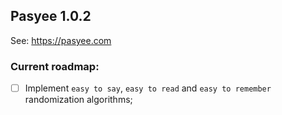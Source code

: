 ## Pasyee 1.0.2

See: https://pasyee.com

### Current roadmap:

- [ ] Implement `easy to say`, `easy to read` and `easy to remember` randomization algorithms;
